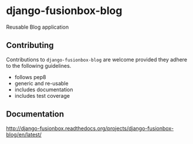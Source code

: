 # django-fusionbox-blog

Reusable Blog application


## Contributing

Contributions to `django-fusionbox-blog` are welcome provided they adhere to the following guidelines.

- follows pep8
- generic and re-usable
- includes documentation
- includes test coverage

## Documentation

http://django-fusionbox.readthedocs.org/projects/django-fusionbox-blog/en/latest/
